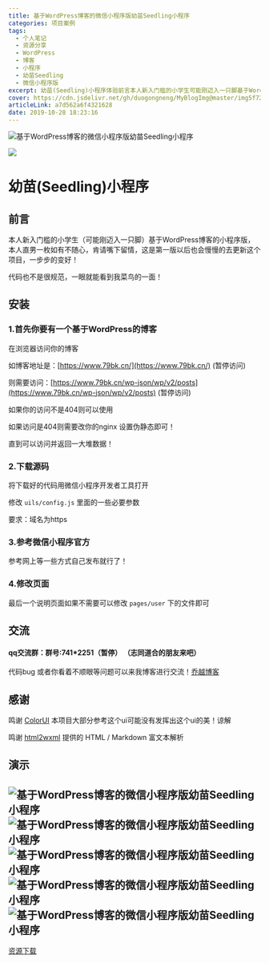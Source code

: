 ```yaml
---
title: 基于WordPress博客的微信小程序版幼苗Seedling小程序
categories: 项目案例
tags:
  - 个人笔记
  - 资源分享
  - WordPress
  - 博客
  - 小程序
  - 幼苗Seedling
  - 微信小程序版
excerpt: 幼苗(Seedling)小程序体验前言本人新入门槛的小学生可能刚迈入一只脚基于WordPress博客的小程序版，本人直男一枚如有不随心肯请嘴下留情这是第一版以后也会慢慢的去更新这个项目一步步的变好！
cover: https://cdn.jsdelivr.net/gh/duogongneng/MyBlogImg@master/img5f728d07-e383-4e26-a4f1-660e55ffe257_0-20200917000120398.png
articleLink: a7d562a6f4321628
date: 2019-10-28 18:23:16
---
```



![基于WordPress博客的微信小程序版幼苗Seedling小程序](https://cdn.jsdelivr.net/gh/duogongneng/MyBlogImg@master/img5f728d07-e383-4e26-a4f1-660e55ffe257_0-20200917000120398.png "基于WordPress博客的微信小程序版幼苗Seedling小程序")



![](https://cdn.jsdelivr.net/gh/duogongneng/MyBlogImg@master/imgUac101ff2e57a4780a3b6c8d11b006f20Q.png)

# 幼苗(Seedling)小程序



## 前言

本人新入门槛的小学生（可能刚迈入一只脚）基于WordPress博客的小程序版，本人直男一枚如有不随心，肯请嘴下留情，这是第一版以后也会慢慢的去更新这个项目，一步步的变好！

代码也不是很规范，一眼就能看到我菜鸟的一面！

## 安装

### 1.首先你要有一个基于WordPress的博客

在浏览器访问你的博客

如博客地址是：[https://www.79bk.cn/](https://www.79bk.cn/) (暂停访问)

则需要访问：[https://www.79bk.cn/wp-json/wp/v2/posts](https://www.79bk.cn/wp-json/wp/v2/posts) (暂停访问)

如果你的访问不是404则可以使用

如果访问是404则需要改你的nginx 设置伪静态即可！

直到可以访问并返回一大堆数据！

### 2.下载源码

将下载好的代码用微信小程序开发者工具打开

修改 `uils/config.js` 里面的一些必要参数

要求：域名为https

### 3.参考微信小程序官方

参考网上等一些方式自己发布就行了！

### 4.修改页面

最后一个说明页面如果不需要可以修改 `pages/user` 下的文件即可

## 交流

#### **qq交流群：群号:741***2251（暂停） （志同道合的朋友来吧）

代码bug 或者你看着不顺眼等问题可以来我博客进行交流！[乔越博客](https://www.79bk.cn/)

## 感谢

鸣谢 [ColorUI](https://www.79bk.cn/go/?url=aHR0cHM6Ly9naXRodWIuY29tL3dlaWxhbndsL0NvbG9yVUk=) 本项目大部分参考这个ui可能没有发挥出这个ui的美！谅解

鸣谢 [html2wxml](https://www.79bk.cn/go/?url=aHR0cHM6Ly93d3cucXdxb2ZmaWNlLmNvbS9hcnRpY2xlLnBocD9tb2Q9dmlldyZhbXA7dGlkPTQw) 提供的 HTML / Markdown 富文本解析

## 演示

##  ![基于WordPress博客的微信小程序版幼苗Seedling小程序](https://cdn.jsdelivr.net/gh/duogongneng/MyBlogImg@master/img1-20200917000530389.png "基于WordPress博客的微信小程序版幼苗Seedling小程序") ![基于WordPress博客的微信小程序版幼苗Seedling小程序](https://cdn.jsdelivr.net/gh/duogongneng/MyBlogImg@master/img2-20200917000607850.png "基于WordPress博客的微信小程序版幼苗Seedling小程序") ![基于WordPress博客的微信小程序版幼苗Seedling小程序](https://cdn.jsdelivr.net/gh/duogongneng/MyBlogImg@master/img3-20200917000645740.png "基于WordPress博客的微信小程序版幼苗Seedling小程序") ![基于WordPress博客的微信小程序版幼苗Seedling小程序](https://cdn.jsdelivr.net/gh/duogongneng/MyBlogImg@master/img4-20200917000707571.png "基于WordPress博客的微信小程序版幼苗Seedling小程序") ![基于WordPress博客的微信小程序版幼苗Seedling小程序](https://cdn.jsdelivr.net/gh/duogongneng/MyBlogImg@master/img56-20200917000719791.png "基于WordPress博客的微信小程序版幼苗Seedling小程序") 

[资源下载](https://github.com/duogongneng/Seedling)

